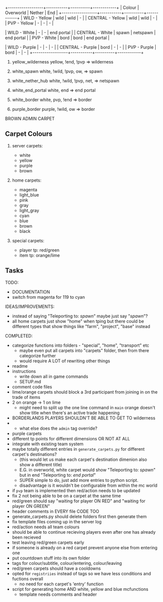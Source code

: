 +------------------+-----------+----------+------------+
|      Colour      | Overworld |  Nether  |    End     |
+------------------+-----------+----------+------------+
| WILD - Yellow    | wild      | wild     | -          |
| CENTRAL - Yellow | wild      | wild     | -          |
| PVP - Yellow     | -         | -        | -          |

| WILD - White     | -         | -        | end portal |
| CENTRAL - White  | spawn     | netspawn | end portal |
| PVP - White      | bord      | bord     | end portal |

| WILD - Purple    | -         | -        | -          |
| CENTRAL - Purple | bord      | -        | -          |
| PVP - Purple     | bord      | -        | -          |
+------------------+-----------+----------+------------+

1. yellow_wilderness
yellow, !end, !pvp => wilderness

2. white_spawn
white, !wild, !pvp, ow, => spawn

3. white_nether_hub
white, !wild, !pvp, net, => netspawn

4. white_end_portal
white, end => end portal

5. white_border
white, pvp, !end => border

6. purple_border
purple, !wild, ow => border

BROWN ADMIN CARPET

## Carpet Colours

1. server carpets:
   - white
   - yellow
   - purple
   - brown

2. home carpets:
   - magenta
   - light_blue
   - pink
   - gray
   - light_gray
   - cyan
   - blue
   - brown
   - black

3. special carpets:
   - player tp: red/green
   - item tp: orange/lime

## Tasks

TODO:
- DOCUMENTATION
- switch from magenta for 119 to cyan


IDEAS/IMPROVEMENTS:
- instead of saying "Teleporting to: *spawn*" maybe just say "*spawn*"?
- all home carpets just show "home" when tping but there could be different types that show things like "farm", "project", "base" instead


COMPLETED:
- categorize functions into folders - "special", "home", "transport" etc
    - maybe even put all carpets into "carpets" folder, then from there categorize further
    - would require A LOT of rewriting other things
- readme
- instructions
    - write down all in game commands
    - SETUP.md
- comment code files
- lime/orange carpets should block a 3rd participant from joining in on the trade of items
- 2 on orange -> 1 on lime
    - might need to split up the one line command in `main`
orange doesn't show title when there's an active trade happening
- BORDERLANDS PLAYERS SHOULDN'T BE ABLE TO GET TO wilderness
- + what else does the `admin` tag override?
- purple carpets
- different tp points for different dimensions OR NOT AT ALL
- integrate with existing team system
- maybe totally different entries in `generate_carpets.py` for different carpet's destinations?
    - (this would let us make each carpet's destination dimenion also show a different title)
    - E.G. in overworld, white carpet would show "Teleporting to: *spawn*" but in end "Teleporting to: *end portal*"
    - SUPER simple to do, just add more entries to python script.
    - disadvantage is it wouldn't be configurable from within the mc world
- if `pvp` team is implemented then red/action needs to be updated
- fix 2 not being able to be on a carpet at the same time
- red/green should say "waiting for player ON RED" and "waiting for player ON GREEN"
- header comments in EVERY file CODE TOO
- generate_carpets.py should delete folders first then generate them
- fix template files coming up in the server log
- red/action needs all team colours
- should be able to continue recieving players even after one has already been recieved
- test leaving red/green carpets early
- if someone is already on a red carpet prevent anyone else from entering one
- put countdown stuff into its own folder
- tags for colour/subtitle, colour/entering, colour/leaving
- red/green carpets should have a cooldowns
- opted for `registriies` instead of tags so we have less conditions and fuctions overall
    - no need for each carpet's 'entry' function
- script for generating home AND white, yellow and blue mcfunctions
    - template needs comments and header
